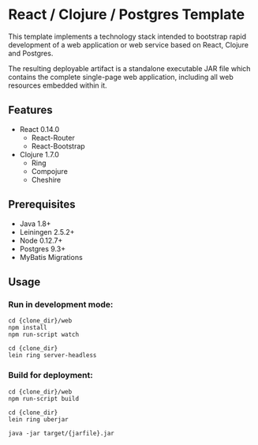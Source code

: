 # React / Clojure / Postgres Template

This template implements a technology stack intended to bootstrap rapid
development of a web application or web service based on React, Clojure
and Postgres.

The resulting deployable artifact is a standalone executable JAR file which
contains the complete single-page web application, including all web resources 
embedded within it.

## Features

* React 0.14.0
  * React-Router
  * React-Bootstrap
* Clojure 1.7.0
  * Ring
  * Compojure
  * Cheshire

## Prerequisites

* Java 1.8+
* Leiningen 2.5.2+
* Node 0.12.7+
* Postgres 9.3+
* MyBatis Migrations

## Usage

### Run in development mode:

```
cd {clone_dir}/web
npm install
npm run-script watch

cd {clone_dir}
lein ring server-headless
```

### Build for deployment:

```
cd {clone_dir}/web
npm run-script build

cd {clone_dir}
lein ring uberjar

java -jar target/{jarfile}.jar
```

